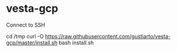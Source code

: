 # vesta-gcp

Connect to SSH

cd /tmp
curl -O https://raw.githubusercontent.com/gustiarto/vesta-gcp/master/install.sh
bash install.sh
